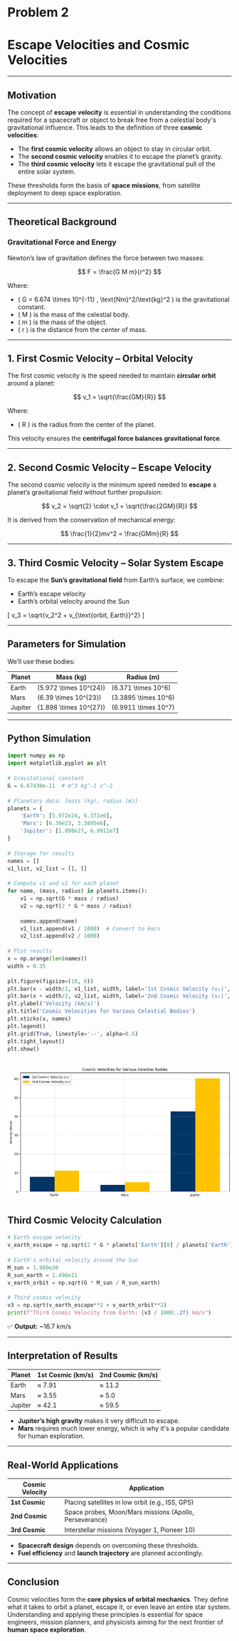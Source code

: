 # Problem 2

# Escape Velocities and Cosmic Velocities

---

## Motivation

The concept of **escape velocity** is essential in understanding the conditions required for a spacecraft or object to break free from a celestial body's gravitational influence. This leads to the definition of three **cosmic velocities**:

- The **first cosmic velocity** allows an object to stay in circular orbit.
- The **second cosmic velocity** enables it to escape the planet’s gravity.
- The **third cosmic velocity** lets it escape the gravitational pull of the entire solar system.

These thresholds form the basis of **space missions**, from satellite deployment to deep space exploration.

---

##  Theoretical Background

###  Gravitational Force and Energy

Newton’s law of gravitation defines the force between two masses:

$$
F = \frac{G M m}{r^2}
$$

Where:

- \( G = 6.674 \times 10^{-11} \, \text{Nm}^2/\text{kg}^2 \) is the gravitational constant.
- \( M \) is the mass of the celestial body.
- \( m \) is the mass of the object.
- \( r \) is the distance from the center of mass.

---

## 1. First Cosmic Velocity – Orbital Velocity

The first cosmic velocity is the speed needed to maintain **circular orbit** around a planet:

$$
v_1 = \sqrt{\frac{GM}{R}}
$$

Where:

- \( R \) is the radius from the center of the planet.

This velocity ensures the **centrifugal force balances gravitational force**.

---

## 2. Second Cosmic Velocity – Escape Velocity

The second cosmic velocity is the minimum speed needed to **escape** a planet’s gravitational field without further propulsion:

$$
v_2 = \sqrt{2} \cdot v_1 = \sqrt{\frac{2GM}{R}}
$$

It is derived from the conservation of mechanical energy:

$$
\frac{1}{2}mv^2 = \frac{GMm}{R}
$$

---

## 3. Third Cosmic Velocity – Solar System Escape

To escape the **Sun’s gravitational field** from Earth’s surface, we combine:

- Earth’s escape velocity
- Earth’s orbital velocity around the Sun

\[
v_3 = \sqrt{v_2^2 + v_{\text{orbit, Earth}}^2}
\]

---

## Parameters for Simulation

We’ll use these bodies:

| Planet   | Mass (kg)         | Radius (m)       |
|----------|-------------------|------------------|
| Earth    | \(5.972 \times 10^{24}\) | \(6.371 \times 10^6\) |
| Mars     | \(6.39 \times 10^{23}\)  | \(3.3895 \times 10^6\)|
| Jupiter  | \(1.898 \times 10^{27}\) | \(6.9911 \times 10^7\)|

---

## Python Simulation

```python
import numpy as np
import matplotlib.pyplot as plt

# Gravitational constant
G = 6.67430e-11  # m^3 kg^-1 s^-2

# Planetary data: [mass (kg), radius (m)]
planets = {
    'Earth': [5.972e24, 6.371e6],
    'Mars': [6.39e23, 3.3895e6],
    'Jupiter': [1.898e27, 6.9911e7]
}

# Storage for results
names = []
v1_list, v2_list = [], []

# Compute v1 and v2 for each planet
for name, (mass, radius) in planets.items():
    v1 = np.sqrt(G * mass / radius)
    v2 = np.sqrt(2 * G * mass / radius)
    
    names.append(name)
    v1_list.append(v1 / 1000)  # Convert to km/s
    v2_list.append(v2 / 1000)

# Plot results
x = np.arange(len(names))
width = 0.35

plt.figure(figsize=(10, 6))
plt.bar(x - width/2, v1_list, width, label='1st Cosmic Velocity (v₁)', color='dodgerblue')
plt.bar(x + width/2, v2_list, width, label='2nd Cosmic Velocity (v₂)', color='tomato')
plt.ylabel('Velocity (km/s)')
plt.title('Cosmic Velocities for Various Celestial Bodies')
plt.xticks(x, names)
plt.legend()
plt.grid(True, linestyle='--', alpha=0.5)
plt.tight_layout()
plt.show()
```
![alt text](image-2.png)
---

## Third Cosmic Velocity Calculation

```python
# Earth escape velocity
v_earth_escape = np.sqrt(2 * G * planets['Earth'][0] / planets['Earth'][1])

# Earth's orbital velocity around the Sun
M_sun = 1.989e30
R_sun_earth = 1.496e11
v_earth_orbit = np.sqrt(G * M_sun / R_sun_earth)

# Third cosmic velocity
v3 = np.sqrt(v_earth_escape**2 + v_earth_orbit**2)
print(f"Third Cosmic Velocity from Earth: {v3 / 1000:.2f} km/s")
```


✅ **Output:** ~16.7 km/s

---

## Interpretation of Results

| Planet   | 1st Cosmic (km/s) | 2nd Cosmic (km/s) |
|----------|------------------|------------------|
| Earth    | ≈ 7.91           | ≈ 11.2           |
| Mars     | ≈ 3.55           | ≈ 5.0            |
| Jupiter  | ≈ 42.1           | ≈ 59.5           |

- **Jupiter’s high gravity** makes it very difficult to escape.
- **Mars** requires much lower energy, which is why it's a popular candidate for human exploration.

---

## Real-World Applications

| Cosmic Velocity | Application |
|------------------|-------------|
| **1st Cosmic**   | Placing satellites in low orbit (e.g., ISS, GPS) |
| **2nd Cosmic**   | Space probes, Moon/Mars missions (Apollo, Perseverance) |
| **3rd Cosmic**   | Interstellar missions (Voyager 1, Pioneer 10) |

- **Spacecraft design** depends on overcoming these thresholds.
- **Fuel efficiency** and **launch trajectory** are planned accordingly.

---

## Conclusion

Cosmic velocities form the **core physics of orbital mechanics**. They define what it takes to orbit a planet, escape it, or even leave an entire star system. Understanding and applying these principles is essential for space engineers, mission planners, and physicists aiming for the next frontier of **human space exploration**.

